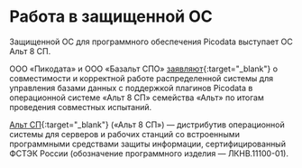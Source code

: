 # Работа в защищенной ОС

Защищенной ОС для программного обеспечения Picodata выступает ОС Альт 8 СП.

ООО «Пикодата» и ООО «Базальт СПО»
[заявляют](https://picodata.io/wp-content/uploads/2023/03/sertifikat-picodata-alt8sp-signed.pdf){:target="_blank"}
о совместимости и корректной работе распределенной системы для
управления базами данных с поддержкой плагинов Picodata в операционной
системе «Альт 8 СП» семейства «Альт» по итогам проведения совместных
испытаний.

[Альт СП](https://www.basealt.ru/altsp){:target="_blank"} («Альт 8 СП»)
— дистрибутив операционной системы для серверов и рабочих станций со
встроенными программными средствами защиты информации, сертифицированный
ФСТЭК России (обозначение программного изделия — ЛКНВ.11100-01).
